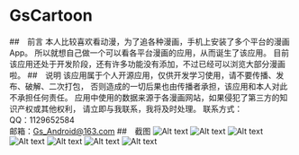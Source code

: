 # GsCartoon
##　前言
本人比较喜欢看动漫，为了追各种漫画，手机上安装了多个平台的漫画App。
所以就想自己做一个可以看各平台漫画的应用，从而诞生了该应用。
目前该应用还处于开发阶段，还有许多功能没有添加，不过已经可以浏览大部分漫画啦。
##　说明
该应用属于个人开源应用，仅供开发学习使用，请不要传播、发布、破解、二次打包，
否则造成的一切后果也由传播者承担，该应用和本人对此不承担任何责任。
应用中使用的数据来源于各漫画网站，如果侵犯了第三方的知识产权或其他权利，
请立即与我联系，我将及时处理。
联系方式： <br/>
QQ：1129652584 <br/>
邮箱：Gs_Android@163.com
##　截图
![Alt text](https://github.com/GsBu/GsCartoon/blob/master/Screenshots/4.jpg "快看漫画")
![Alt text](https://github.com/GsBu/GsCartoon/blob/master/Screenshots/5.jpg "网易漫画")
![Alt text](https://github.com/GsBu/GsCartoon/blob/master/Screenshots/6.jpg "动漫之家")
![Alt text](https://github.com/GsBu/GsCartoon/blob/master/Screenshots/1.jpg "历史记录")
![Alt text](https://github.com/GsBu/GsCartoon/blob/master/Screenshots/7.jpg)
![Alt text](https://github.com/GsBu/GsCartoon/blob/master/Screenshots/2.jpg)
![Alt text](https://github.com/GsBu/GsCartoon/blob/master/Screenshots/3.jpg)
